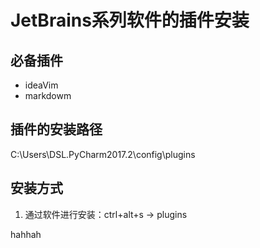 ﻿# JetBrains系列软件的插件安装
## 必备插件
* ideaVim
* markdowm

## 插件的安装路径
C:\Users\DSL\.PyCharm2017.2\config\plugins

## 安装方式
1. 通过软件进行安装：ctrl+alt+s -> plugins

hahhah